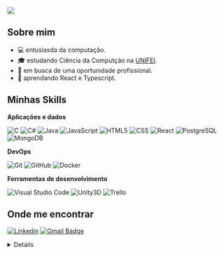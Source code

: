 ![](https://komarev.com/ghpvc/?username=waldomirobarbosa&color=006bed)

## Sobre mim

- 💻 entusiasda da computação.
- 🎓 estudando Ciência da Computção na [UNIFEI](https://unifei.edu.br/).
- 💼 em busca de uma oportunidade profissional.
- 🌱 aprendando React e Typescript.

## Minhas Skills

**Aplicações e dados**

![C](https://img.shields.io/badge/-C-333333?style=flat&logo=C&logoColor=00599C)
![C#](https://img.shields.io/badge/-C%23-333333?style=flat&logo=C-Sharp)
![Java](https://img.shields.io/badge/-Java-333333?style=flat&logo=Java&logoColor=007396)
![JavaScript](https://img.shields.io/badge/-JavaScript-333333?style=flat&logo=javascript)
![HTML5](https://img.shields.io/badge/-HTML5-333333?style=flat&logo=HTML5)
![CSS](https://img.shields.io/badge/-CSS-333333?style=flat&logo=CSS3&logoColor=1572B6)
![React](https://img.shields.io/badge/-React-333333?style=flat&logo=react)
![PostgreSQL](https://img.shields.io/badge/-PostgreSQL-333333?style=flat&logo=postgresql)
![MongoDB](https://img.shields.io/badge/-MongoDB-333333?style=flat&logo=mongodb)

**DevOps**

![Git](https://img.shields.io/badge/-Git-333333?style=flat&logo=git)
![GitHub](https://img.shields.io/badge/-GitHub-333333?style=flat&logo=github)
![Docker](https://img.shields.io/badge/-Docker-333333?style=flat&logo=docker)

**Ferramentas de desenvolvimento**

![Visual Studio Code](https://img.shields.io/badge/-Visual%20Studio%20Code-333333?style=flat&logo=visual-studio-code&logoColor=007ACC)
![Unity3D](https://img.shields.io/badge/-Unity3D-333333?style=flat&logo=unity&logoColor=00599C)
![Trello](https://img.shields.io/badge/-Trello-333333?style=flat&logo=trello&logoColor=007ACC)


## Onde me encontrar

[![Linkedin](https://img.shields.io/badge/-Waldomiro-blue?style=flat-square&logo=Linkedin&logoColor=white&link=https://www.linkedin.com/in/waldomiro-barbosa-romao-4264312ba)](https://www.linkedin.com/in/waldomiro-barbosa-romao-4264312ba)
[![Gmail Badge](https://img.shields.io/badge/-devwaldomirobarbosa@gmail.com-006bed?style=flat-square&logo=Gmail&logoColor=white&link=mailto:devwaldomirobarbosa@gmail.com)](mailto:devwaldomirobarbosa@gmail.com)


<details>
<br>
  
[![Anurag's GitHub stats](https://github-readme-stats.vercel.app/api?username=waldomirobarbosa&hide=issues,contribs&theme=dracula)](https://github.com/anuraghazra/github-readme-stats)

<br>

[![Top Langs](https://github-readme-stats.vercel.app/api/top-langs/?username=waldomirobarbosa&layout=compact&theme=dracula)](https://github.com/anuraghazra/github-readme-stats)

</details>
